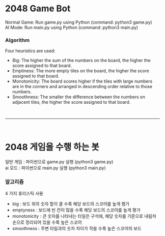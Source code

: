 # 2048 Game Bot

Normal Game: Run game.py using Python (command: python3 game.py) <br>
AI Mode: Run main.py using Python (command: python3 main.py)

### Algorithm

Four heuristics are used:

- Big: The higher the sum of the numbers on the board, the higher the score assigned to that board.
- Emptiness: The more empty tiles on the board, the higher the score assigned to that board.
- Monotonicity: The board scores higher if the tiles with large numbers are in the corners and arranged in descending order relative to those numbers.
- Smoothness: The smaller the difference between the numbers on adjacent tiles, the higher the score assigned to that board.
<br>

---

<br>

# 2048 게임을 수행 하는 봇

일반 게임 : 파이썬으로 game.py 실행 (python3 game.py) <br>
ai 모드 : 파이썬으로 main.py 실행 (python3 main.py)

### 알고리즘
4 가지 휴리스틱 사용
- big : 보드 위의 숫자 합이 클 수록 해당 보드의 스코어를 높게 평가
- emptyness : 보드에 빈 칸이 많을 수록 해당 보드의 스코어를 높게 평가
- monotonicity : 큰 숫자를 나타내는 타일은 구석에, 해당 숫자를 기준으로 내림차순으로 정리되어 있을 수록 높은 스코어
- smoothness : 주변 타일과의 숫자 차이가 작을 수록 높은 스코어의 보드
